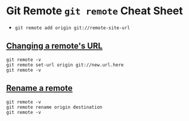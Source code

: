 # Git Remote `git remote` Cheat Sheet

- `git remote add origin git://remote-site-url`

## [Changing a remote's URL](https://help.github.com/articles/changing-a-remote-s-url/)

```
git remote -v
git remote set-url origin git://new.url.here
git remote -v
```

## [Rename a remote](https://help.github.com/articles/renaming-a-remote/)

```
git remote -v
git remote rename origin destination
git remote -v
```
